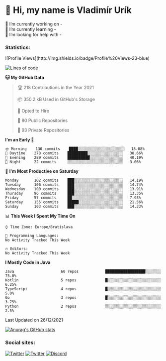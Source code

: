 <h1> 👋 Hi, my name is Vladimír Urík</h1>
<p>
 🔭 I’m currently working on -<br>
 🌱 I’m currently learning -<br>
 🤔 I’m looking for help with -<br>
</p>
<h3>Statistics:</h3>
<!--START_SECTION:waka-->
![Profile Views](http://img.shields.io/badge/Profile%20Views-23-blue)

![Lines of code](https://img.shields.io/badge/From%20Hello%20World%20I%27ve%20Written-1%20Million%20lines%20of%20code-blue)

**🐱 My GitHub Data** 

> 🏆 218 Contributions in the Year 2021
 > 
> 📦 350.2 kB Used in GitHub's Storage 
 > 
> 💼 Opted to Hire
 > 
> 📜 80 Public Repositories 
 > 
> 🔑 93 Private Repositories  
 > 
**I'm an Early 🐤** 

```text
🌞 Morning    130 commits    ████░░░░░░░░░░░░░░░░░░░░░   18.08% 
🌆 Daytime    278 commits    █████████░░░░░░░░░░░░░░░░   38.66% 
🌃 Evening    289 commits    ██████████░░░░░░░░░░░░░░░   40.19% 
🌙 Night      22 commits     ░░░░░░░░░░░░░░░░░░░░░░░░░   3.06%

```
📅 **I'm Most Productive on Saturday** 

```text
Monday       102 commits    ███░░░░░░░░░░░░░░░░░░░░░░   14.19% 
Tuesday      106 commits    ███░░░░░░░░░░░░░░░░░░░░░░   14.74% 
Wednesday    100 commits    ███░░░░░░░░░░░░░░░░░░░░░░   13.91% 
Thursday     96 commits     ███░░░░░░░░░░░░░░░░░░░░░░   13.35% 
Friday       57 commits     ██░░░░░░░░░░░░░░░░░░░░░░░   7.93% 
Saturday     155 commits    █████░░░░░░░░░░░░░░░░░░░░   21.56% 
Sunday       103 commits    ███░░░░░░░░░░░░░░░░░░░░░░   14.33%

```


📊 **This Week I Spent My Time On** 

```text
⌚︎ Time Zone: Europe/Bratislava

💬 Programming Languages: 
No Activity Tracked This Week

🔥 Editors: 
No Activity Tracked This Week

```

**I Mostly Code in Java** 

```text
Java                     60 repos            ██████████████████░░░░░░░   75.0% 
Kotlin                   5 repos             █░░░░░░░░░░░░░░░░░░░░░░░░   6.25% 
TypeScript               4 repos             █░░░░░░░░░░░░░░░░░░░░░░░░   5.0% 
Go                       3 repos             █░░░░░░░░░░░░░░░░░░░░░░░░   3.75% 
Python                   2 repos             ░░░░░░░░░░░░░░░░░░░░░░░░░   2.5%

```



 Last Updated on 26/12/2021
<!--END_SECTION:waka-->

[![Anurag's GitHub stats](https://github-readme-stats.vercel.app/api?username=vladimir-urik)](https://github.com/anuraghazra/github-readme-stats)

<h3>Social sites:</h3>
<p><a href="https://twitter.com/GGGEDR" target="_blank"><img alt="Twitter" src="https://img.shields.io/badge/twitter-%231DA1F2.svg?&style=for-the-badge&logo=twitter&logoColor=white" /></a> <a href="https://www.reddit.com/user/GGGEDR" target="_blank"><img alt="Twitter" src="https://img.shields.io/badge/reddit-%23FE6262.svg?&style=for-the-badge&logo=reddit&logoColor=white" /></a> <a href="https://discord.com/users/535708984959827978" target="_blank"><img alt="Discord" src="https://img.shields.io/badge/discord-%235865f2.svg?&style=for-the-badge&logo=discord&logoColor=white" />
</p>

